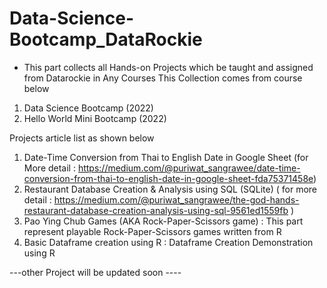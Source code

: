 # Data-Science-Bootcamp_DataRockie

- This part collects all Hands-on Projects which be taught and assigned from Datarockie in Any Courses
This Collection comes from course below
1. Data Science Bootcamp (2022)
2. Hello World Mini Bootcamp (2022)

Projects article list as shown below 
1. Date-Time Conversion from Thai to English Date in Google Sheet 
   (for More detail : https://medium.com/@puriwat_sangrawee/date-time-conversion-from-thai-to-english-date-in-google-sheet-fda75371458e)
2. Restaurant Database Creation & Analysis using SQL (SQLite)
  ( for more detail : https://medium.com/@puriwat_sangrawee/the-god-hands-restaurant-database-creation-analysis-using-sql-9561ed1559fb )
3. Pao Ying Chub Games (AKA Rock-Paper-Scissors game)  : This part represent playable Rock-Paper-Scissors games written from R
4. Basic Dataframe creation using R :  Dataframe Creation Demonstration using R

---other Project will be updated soon ----
